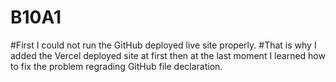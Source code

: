 # B10A1
#First I could not run the GitHub deployed live site properly. 
#That is why I added the Vercel deployed site at first then at the last moment I learned how to fix the problem regrading GitHub file declaration.
